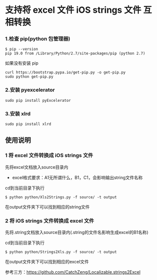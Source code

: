 
# 支持将 **excel** 文件 **iOS** strings 文件 互相转换


### 1.检查 pip(python 包管理器)

```
$ pip --version
pip 19.0 from /Library/Python/2.7/site-packages/pip (python 2.7)
```

如果没有安装 pip

```
curl https://bootstrap.pypa.io/get-pip.py -o get-pip.py
sudo python get-pip.py
```

### 2.安装 pyexcelerator

```
sudo pip install pyExcelerator
```

### 3.安装 xlrd

```
sudo pip install xlrd
```

## 使用说明

### 1 将 **excel** 文件转换成 **iOS** strings 文件
先将excel文档放入source目录内
* excel格式要求：A1无所谓什么，B1，C1，会影响输出string文件名称

cd到当前目录下执行
```
$ python python/Xls2Strings.py -f source/ -t output
```

在output文件夹下可以找到相应的string文件



### 2 将 **iOS** strings 文件转换成 **excel** 文件
先将.string文档放入source目录内(.string的文件名影响生成excel的B1名称)

cd到当前目录下执行
```
$ python python/Strings2Xls.py -f source/ -t output
```
在output文件夹下可以找到相应的excel文件

参考三方：https://github.com/CatchZeng/Localizable.strings2Excel
